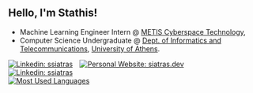 <h2>
  Hello, I'm Stathis!
</h2>
<p>
  <ul>
    <li>Machine Learning Engineer Intern @ <a href="https://www.metis.tech/">METIS Cyberspace Technology</a>,</li>
    <li>Computer Science Undergraduate @ <a href="https://www.di.uoa.gr/en">Dept. of Informatics and Telecommunications</a>, <a href="https://en.uoa.gr/">University of Athens</a>.</li>
  </ul>
</p>
<p>
  <a href="https://www.linkedin.com/in/ssiatras/"><img src="https://img.shields.io/badge/-ssiatras-0A66C2?style=flat-square&logo=Linkedin&logoColor=white" alt="Linkedin: ssiatras"></a>&emsp;<a href="https://siatras.dev"><img src="https://img.shields.io/badge/-siatras.dev-333333?style=flat-square&logo=Windows+Terminal" alt="Personal Website: siatras.dev"></a><br><a href="https://en.wikipedia.org/wiki/Lambda_calculus"><img src="https://img.shields.io/badge/email-(λx.λy.λz.x@y.z) stathis siatras com-305182?style=flat-square&logo=mail.ru&logoColor=white" alt="Linkedin: ssiatras"></a>
  <br>
  <a href="#"><img src="https://github-readme-stats.vercel.app/api/top-langs/?theme=nord&title_color=d8dee9&hide_border=true&username=ssiatras&layout=compact" alt="Most    Used Languages"></a>
</p>
